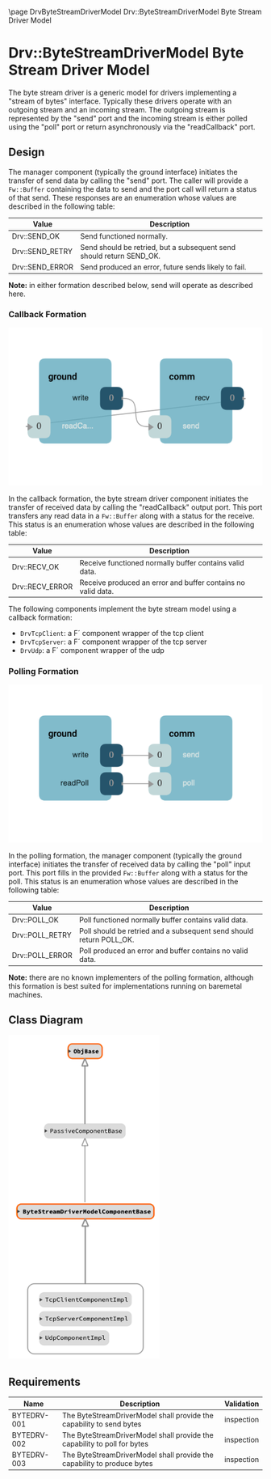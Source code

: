 \page DrvByteStreamDriverModel Drv::ByteStreamDriverModel Byte Stream Driver Model
# Drv::ByteStreamDriverModel Byte Stream Driver Model

The byte stream driver is a generic model for drivers implementing a "stream of bytes" interface. Typically these
drivers operate with an outgoing stream and an incoming stream. The outgoing stream is represented by the "send" port
and the incoming stream is either polled using the "poll" port or return asynchronously via the "readCallback" port.

## Design

The manager component (typically the ground interface) initiates the transfer of send data by calling the "send" port.
The caller will provide a `Fw::Buffer` containing the data to send and the port call will return a status of that send.
These responses are an enumeration whose values are described in the following table:

| Value | Description |
|---|---|
| Drv::SEND_OK    | Send functioned normally. |
| Drv::SEND_RETRY | Send should be retried, but a subsequent send should return SEND_OK. |
| Drv::SEND_ERROR | Send produced an error, future sends likely to fail. |

**Note:** in either formation described below, send will operate as described here.

### Callback Formation

![Callback](./img/canvas-callback.png)

In the callback formation, the byte stream driver component initiates the transfer of received data by calling the
"readCallback" output port. This port transfers any read data in a `Fw::Buffer` along with a status for the receive.
This status is an enumeration whose values are described in the following table:

| Value | Description |
|---|---|
| Drv::RECV_OK    | Receive functioned normally buffer contains valid data. |
| Drv::RECV_ERROR | Receive produced an error and buffer contains no valid data. |

The following components implement the byte stream model using a callback formation:
- `DrvTcpClient`: a F´ component wrapper of the tcp client
- `DrvTcpServer`: a F´ component wrapper of the tcp server
- `DrvUdp`: a F´ component wrapper of the udp

### Polling Formation

![Poll](./img/canvas-poll.png)

In the polling formation, the manager component (typically the ground interface) initiates the transfer of received
data by calling the "poll" input port. This port fills in the provided `Fw::Buffer` along with a status for the poll.
This status is an enumeration whose values are described in the following table:

| Value | Description |
|---|---|
| Drv::POLL_OK    | Poll functioned normally buffer contains valid data. |
| Drv::POLL_RETRY | Poll should be retried and a subsequent send should return POLL_OK. |
| Drv::POLL_ERROR | Poll produced an error and buffer contains no valid data. |

**Note:**  there are no known implementers of the polling formation, although this formation is best suited for
implementations running on baremetal machines.

## Class Diagram
![classdiagram](./img/class_diagram.png)

## Requirements

| Name | Description | Validation |
|---|---|---|
| BYTEDRV-001 | The ByteStreamDriverModel shall provide the capability to send bytes | inspection |
| BYTEDRV-002 | The ByteStreamDriverModel shall provide the capability to poll for bytes | inspection |
| BYTEDRV-003 | The ByteStreamDriverModel shall provide the capability to produce bytes | inspection |
